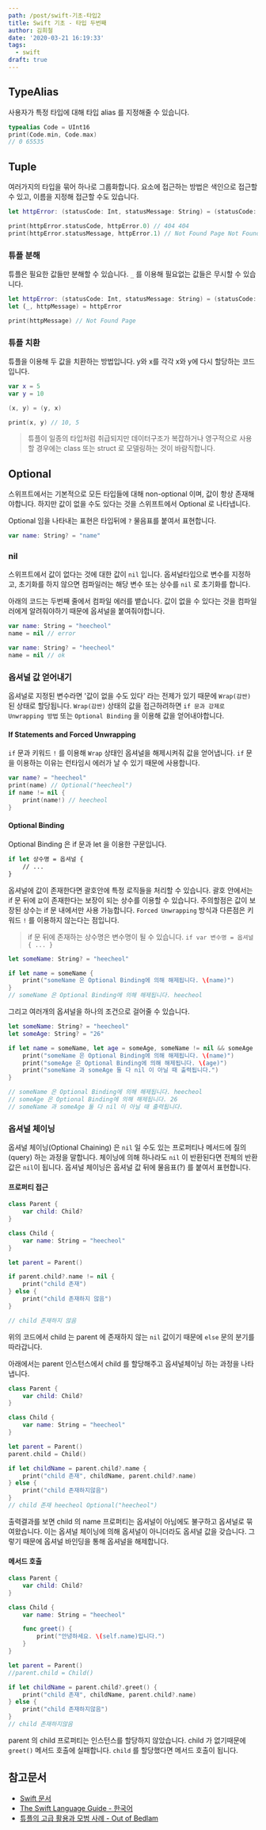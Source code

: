 ```yaml
---
path: /post/swift-기초-타입2
title: Swift 기초 - 타입 두번째
author: 김희철
date: '2020-03-21 16:19:33'
tags:
  - swift
draft: true
---
```


## TypeAlias

사용자가 특정 타입에 대해 타입 alias 를 지정해줄 수 있습니다.

```swift
typealias Code = UInt16
print(Code.min, Code.max)
// 0 65535
```

## Tuple

여러가지의 타입을 묶어 하나로 그룹화합니다. 요소에 접근하는 방법은 색인으로 접근할 수 있고, 이름을 지정해 접근할 수도 있습니다.

```swift
let httpError: (statusCode: Int, statusMessage: String) = (statusCode: 404, statusMessage: "Not Found Page")

print(httpError.statusCode, httpError.0) // 404 404
print(httpError.statusMessage, httpError.1) // Not Found Page Not Found Page
```

### 튜플 분해

튜플은 필요한 값들만 분해할 수 있습니다. `_` 를 이용해 필요없는 값들은 무시할 수 있습니다.

```swift
let httpError: (statusCode: Int, statusMessage: String) = (statusCode: 404, statusMessage: "Not Found Page")
let (_, httpMessage) = httpError

print(httpMessage) // Not Found Page
```

### 튜플 치환

튜플을 이용해 두 값을 치환하는 방법입니다. y와 x를 각각 x와 y에 다시 할당하는 코드입니다.

```swift
var x = 5
var y = 10

(x, y) = (y, x)

print(x, y) // 10, 5
```

> 튜플이 일종의 타입처럼 취급되지만 데이터구조가 복잡하거나 영구적으로 사용할 경우에는 class 또는 struct 로 모델링하는 것이 바람직합니다.

## Optional

스위프트에서는 기본적으로 모든 타입들에 대해 non-optional 이며, 값이 항상 존재해야합니다. 하지만 값이 없을 수도 있다는 것을 스위프트에서 Optional 로 나타냅니다.

Optional 임을 나타내는 표현은 타입뒤에 `?` 물음표를 붙여서 표현합니다.

```swift
var name: String? = "name"
```

### nil

스위프트에서 값이 없다는 것에 대한 값이 `nil` 입니다. 옵셔널타입으로 변수를 지정하고, 초기화를 하지 않으면 컴파일러는 해당 변수 또는 상수를 `nil` 로 초기화를 합니다.

아래의 코드는 두번째 줄에서 컴파일 에러를 뱉습니다. 값이 없을 수 있다는 것을 컴파일러에게 알려줘야하기 때문에 옵셔널을 붙여줘야합니다.

```swift
var name: String = "heecheol"
name = nil // error
```

```swift
var name: String? = "heecheol"
name = nil // ok
```

### 옵셔널 값 얻어내기

옵셔널로 지정된 변수라면 '값이 없을 수도 있다' 라는 전제가 있기 때문에 `Wrap(감싼)` 된 상태로 할당됩니다.
`Wrap(감싼)` 상태의 값을 접근하려하면 `if 문과 강제로 Unwrapping 방법` 또는 `Optional Binding` 을 이용해 값을 얻어내야합니다.

#### If Statements and Forced Unwrapping

`if` 문과 키워드 `!` 를 이용해 `Wrap` 상태인 옵셔널을 해제시켜줘 값을 얻어냅니다. `if` 문을 이용하는 이유는 런타임시 에러가 날 수 있기 때문에 사용합니다.

```swift
var name? = "heecheol"
print(name) // Optional("heecheol")
if name != nil {
    print(name!) // heecheol
}
```

#### Optional Binding

Optional Binding 은 if 문과 let 을 이용한 구문입니다.

```swift
if let 상수명 = 옵셔널 {
    // ...
}
```

옵셔널에 값이 존재한다면 괄호안에 특정 로직들을 처리할 수 있습니다. 괄호 안에서는 if 문 뒤에 `값`이 존재한다는 보장이 되는 상수를 이용할 수 있습니다. 주의할점은 값이 보장된 상수는 if 문 내에서만 사용 가능합니다.
`Forced Unwrapping` 방식과 다른점은 키워드 `!` 를 이용하지 않는다는 점입니다.

> if 문 뒤에 존재하는 상수명은 변수명이 될 수 있습니다. `if var 변수명 = 옵셔널 { ... }`

```swift
let someName: String? = "heecheol"

if let name = someName {
    print("someName 은 Optional Binding에 의해 해제됩니다. \(name)")
}
// someName 은 Optional Binding에 의해 해제됩니다. heecheol
```

그리고 여러개의 옵셔널을 하나의 조건으로 걸어줄 수 있습니다.

```swift
let someName: String? = "heecheol"
let someAge: String? = "26"

if let name = someName, let age = someAge, someName != nil && someAge != nil {
    print("someName 은 Optional Binding에 의해 해제됩니다. \(name)")
    print("someAge 은 Optional Binding에 의해 해제됩니다. \(age)")
    print("someName 과 someAge 둘 다 nil 이 아닐 때 출력됩니다.")
}

// someName 은 Optional Binding에 의해 해제됩니다. heecheol
// someAge 은 Optional Binding에 의해 해제됩니다. 26
// someName 과 someAge 둘 다 nil 이 아닐 때 출력됩니다.
```

### 옵셔널 체이닝

옵셔널 체이닝(Optional Chaining) 은 `nil` 일 수도 있는 프로퍼티나 메서드에 질의(query) 하는 과정을 말합니다.
체이닝에 의해 하나라도 `nil` 이 반환된다면 전체의 반환값은 `nil`이 됩니다. 옵셔널 체이닝은 옵셔널 값 뒤에 물음표(?) 를 붙여서 표현합니다.

#### 프로퍼티 접근

```swift
class Parent {
    var child: Child?
}

class Child {
    var name: String = "heecheol"
}

let parent = Parent()

if parent.child?.name != nil {
    print("child 존재")
} else {
    print("child 존재하지 않음")
}

// child 존재하지 않음
```

위의 코드에서 child 는 parent 에 존재하지 않는 `nil` 값이기 때문에 `else` 문의 분기를 따라갑니다.

아래에서는 parent 인스턴스에서 child 를 할당해주고 옵셔널체이닝 하는 과정을 나타냅니다.

```swift
class Parent {
    var child: Child?
}

class Child {
    var name: String = "heecheol"
}

let parent = Parent()
parent.child = Child()

if let childName = parent.child?.name {
    print("child 존재", childName, parent.child?.name)
} else {
    print("child 존재하지않음")
}
// child 존재 heecheol Optional("heecheol")
```

출력결과를 보면 child 의 name 프로퍼티는 옵셔널이 아님에도 불구하고 옵셔널로 묶여왔습니다. 이는 옵셔널 체이닝에 의해 옵셔널이 아니더라도 옵셔널 값을 갖습니다.
그렇기 때문에 옵셔널 바인딩을 통해 옵셔널을 해제합니다.

#### 메서드 호출

```swift
class Parent {
    var child: Child?
}

class Child {
    var name: String = "heecheol"

    func greet() {
        print("안녕하세요. \(self.name)입니다.")
    }
}

let parent = Parent()
//parent.child = Child()

if let childName = parent.child?.greet() {
    print("child 존재", childName, parent.child?.name)
} else {
    print("child 존재하지않음")
}
// child 존재하지않음
```

parent 의 child 프로퍼티는 인스턴스를 할당하지 않았습니다. child 가 없기때문에 `greet()` 메서드 호출에 실패합니다. `child` 를 할당했다면 메서드 호출이 됩니다.

## 참고문서

- [Swift 문서](https://swift.org/)
- [The Swift Language Guide - 한국어](https://jusung.gitbook.io/the-swift-language-guide/)
- [튜플의 고급 활용과 모범 사례 - Out of Bedlam](https://outofbedlam.github.io/swift/2016/04/02/TupleBestPractice/)
